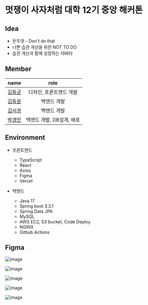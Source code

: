 # 멋쟁이 사자처럼 대학 12기 중앙 해커톤

## Idea

- 돈두댓 - Don't do that
- 나쁜 습관 개선을 위한 NOT TO DO
- 습관 개선과 함께 성장하는 아바타

## Member

|                    name                    |           role            |
| :----------------------------------------: | :-----------------------: |
| [김동균](https://github.com/KimDongGyun23) |  디자인, 프론트엔드 개발  |
|  [김동윤](https://github.com/yoonie1219)   |        백엔드 개발        |
|   [김서경](https://github.com/malangkim)   |        백엔드 개발        |
|  [박경민](https://github.com/Kyoung-M1N)   | 백엔드 개발, DB설계, 배포 |

## Environment

- 프론트엔드

  - TypeScript
  - React
  - Axios
  - Figma
  - Vercel

- 백엔드
  - Java 17
  - Spring boot 3.3.1
  - Spring Data JPA
  - MySQL
  - AWS EC2, S3 bucket, Code Deploy
  - NGINX
  - Github Actions

## Figma

![image](https://github.com/user-attachments/assets/d869e318-48c7-43b3-8f22-69e8f42b5489)

![image](https://github.com/user-attachments/assets/5a577b77-88aa-4e92-99d7-8ae3bdb301e1)

![image](https://github.com/user-attachments/assets/193867fb-80cc-4b3b-acab-29c4f7789527)

![image](https://github.com/user-attachments/assets/27248560-dc4f-4ec3-9abd-56a84eb0d4cf)

![image](https://github.com/user-attachments/assets/d69f417f-bf2c-47a5-953a-001eeac6d326)

